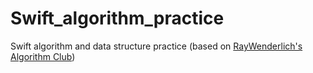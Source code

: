 # Swift_algorithm_practice
Swift algorithm and data structure practice (based on [RayWenderlich's Algorithm Club](https://github.com/raywenderlich/swift-algorithm-club))
